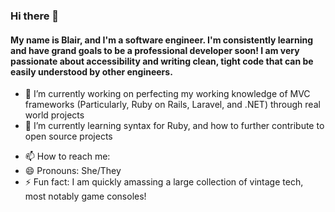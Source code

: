 ### Hi there 👋

#### My name is Blair, and I'm a software engineer. I'm consistently learning and have grand goals to be a professional developer soon! I am very passionate about accessibility and writing clean, tight code that can be easily understood by other engineers.

- 🔭 I’m currently working on perfecting my working knowledge of MVC frameworks (Particularly, Ruby on Rails, Laravel, and .NET) through real world projects
- 🌱 I’m currently learning syntax for Ruby, and how to further contribute to open source projects
<!-- 👯 I’m looking to collaborate on 
- 🤔 I’m looking for help with ...
- 💬 Ask me about ... -->
- 📫 How to reach me: 
- 😄 Pronouns: She/They
- ⚡ Fun fact: I am quickly amassing a large collection of vintage tech, most notably game consoles!
